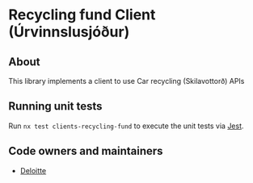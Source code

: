 # Recycling fund Client (Úrvinnslusjóður)

## About

This library implements a client to use Car recycling (Skilavottorð) APIs

## Running unit tests

Run `nx test clients-recycling-fund` to execute the unit tests via [Jest](https://jestjs.io).

## Code owners and maintainers

- [Deloitte](https://github.com/orgs/island-is/teams/deloitte/members)
